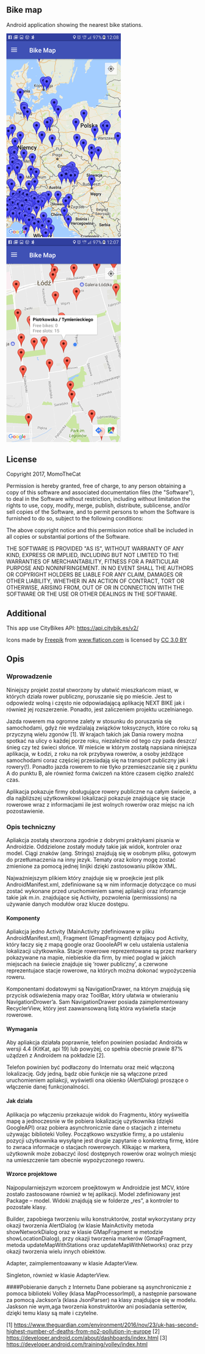 ## Bike map

Android application showing the nearest bike stations.

<img src="img/networks_markers.png" width="300"/> <img src="img/stations_marker.png" width="300"/>

## License

Copyright 2017, MomoTheCat

Permission is hereby granted, free of charge, to any person obtaining a copy of this software and associated documentation files (the "Software"), to deal in the Software without restriction, including without limitation the rights to use, copy, modify, merge, publish, distribute, sublicense, and/or sell copies of the Software, and to permit persons to whom the Software is furnished to do so, subject to the following conditions:

The above copyright notice and this permission notice shall be included in all copies or substantial portions of the Software.

THE SOFTWARE IS PROVIDED "AS IS", WITHOUT WARRANTY OF ANY KIND, EXPRESS OR IMPLIED, INCLUDING BUT NOT LIMITED TO THE WARRANTIES OF MERCHANTABILITY, FITNESS FOR A PARTICULAR PURPOSE AND NONINFRINGEMENT. IN NO EVENT SHALL THE AUTHORS OR COPYRIGHT HOLDERS BE LIABLE FOR ANY CLAIM, DAMAGES OR OTHER LIABILITY, WHETHER IN AN ACTION OF CONTRACT, TORT OR OTHERWISE, ARISING FROM, OUT OF OR IN CONNECTION WITH THE SOFTWARE OR THE USE OR OTHER DEALINGS IN THE SOFTWARE.

## Additional
This app use CityBikes API: https://api.citybik.es/v2/
<div>Icons made by <a href="http://www.freepik.com" title="Freepik">Freepik</a> from <a href="http://www.flaticon.com" title="Flaticon">www.flaticon.com</a> is licensed by <a href="http://creativecommons.org/licenses/by/3.0/" title="Creative Commons BY 3.0" target="_blank">CC 3.0 BY</a></div>

## Opis

### Wprowadzenie
Niniejszy projekt został stworzony by ułatwić mieszkańcom miast, w których działa rower publiczny, poruszanie się po mieście. Jest to odpowiedz wolną i często nie odpowiadającą aplikację NEXT BIKE jak i również jej rozszerzenie. Ponadto, jest zaliczeniem projektu uczelnianego.

Jazda rowerem ma ogromne zalety w stosunku do poruszania się samochodami, gdyż nie wydzialają związków toksycznych, które co roku są przyczyną wielu zgonów [1]. W krajach takich jak Dania rowery można spotkać na ulicy o każdej porze roku, niezależnie od tego czy pada deszcz/śnieg czy też świeci słońce. W mieście w którym zostałą napsiana niniejsza aplikacja, w Łodzi, z roku na rok przybywa rowerów, a osoby jeżdżące samochodami coraz częściej przesiadają się na transport publiczny jak i rowery(!). Ponadto jazda rowerem to nie tlyko przemieszczanie się z punktu A do punktu B, ale również forma ćwiczeń na które czasem ciężko znaleźć czas.

Aplikacja pokazuje firmy obsługujące rowery publiczne na całym świecie, a dla najbliższej użytkownikowi lokalizacji pokazuje znajdujące się stacje rowerowe wraz z informacjami ile jest wolnych rowerów oraz miejsc na ich pozostawienie.

### Opis techniczny
Apliakcja zostałą stworzona zgodnie z dobrymi praktykami pisania w Androidzie. Oddzielone zostały moduły takie jak widok, kontroler oraz model. Ciągi znaków (ang. Strings) znajdują się w osobnym pliku, gotowym do przetłumaczenia na inny jezyk. Tematy oraz kolory mogę zostać zmienione za pomocą jednej linijki dzięki zastosowaniu plików XML.

Najważniejszym plikiem który znajduje się w proejkcie jest plik AndroidManifest.xml, zdefiniowane są w nim informacje dotyczące co musi zostać wykonane przed uruchomieniem samej apliakcji oraz inforamcje takie jak m.in. znajdujące się Activity, pozwolenia (permisssions) na używanie danych modułów oraz klucze dostępu.

#### Komponenty
Apliakcja jedno Activity (MainActivity zdefiniowane w pliku AndroidManifest.xml), Fragment (GmapFragment) dziłajacy pod Activity, który łaczy się z mapą google oraz GoooleAPI w celu ustalenia ustalenia lokalizacji użytkownika. Stacje rowerowe reprezentowane są przez markery pokazywane na mapie, niebieskie dla firm, by mieć poglad w jakich miejscach na świecie znajduje się ‘rower publiczny’, a czerwone reprezentujace stacje rowerowe, na których można dokonać wypożyczenia roweru.

Komponentami dodatowymi są NavigationDrawer, na którym znajdują się przycisk odświeżenia mapy oraz ToolBar, który ułatwia w otwieraniu NavigationDrower’a.
Sam NavigationDrawer posiada zaimplementowany RecyclerView, który jest zaawansowaną listą która wyświetla stacje rowerowe.


#### Wymagania
Aby apliakcja działała poprawnie, telefon powinien posiadać Androida w wersji 4.4 (KitKat, api 19) lub powyżej, co spełnia obecnie prawie 87% użądzeń z Androidem na pokładzie [2].

Telefon powinien być podłaczony do Internatu oraz meić włączoną lokalizację. Gdy jedną, bądz obie funkcje nie są włączone przed uruchomieniem apliakcji, wyświetli ona okienko (AlertDialog) proszące o włączenie danej funkcjonalności.

#### Jak działa
Aplikacja po włączeniu przekazuje widok do Fragmentu, który wyśweitla mapę a jednoczesnie w tle pobiera lokalizację użytkownika (dzięki GoogleAPI) oraz pobiera asynchronicznie dane o stacjach z internetu używając biblioteki Volley. Początkowo wszystkie firmy, a po ustaleniu pozycji użytkownika wysyłąne jest drugie zapytanie o konkretną firmę, które to zwraca informacje o stacjach rowerowych. Klikając w markera, użytkownik może zobaczyć ilosć dostępnych rowerów oraz wolnych miesjc na umieszczenie tam obecnie wypożyczonego roweru.

#### Wzorce projektowe
Najpopularniejszym wzorcem proejktowym w Androidzie jest MCV, które zostało zastosowane również w tej aplikacji. Model zdefiniowany jest Package – model. Widoki znajdują sie w folderze „res”, a kontroler to pozostałe klasy.

Builder, zapobiega tworzeniu wilu konstruktorów, został wykorzystany przy okazji tworzenia AlertDialog (w klasie MainActivity metoda showNetworkDialog oraz w klasie GMapFragment w metodzie showLocationDialog), przy okazji tworzenia markerów (GmapFragment, metoda updateMapWithStations oraz updateMapWithNetworks) oraz przy okazji tworzenia wielu innych obiektów.

Adapter, zaimplementoawany w klasie AdapterView.

Singleton, również w klasie AdapterView.

####Pobieranie danych z Internetu
Dane pobierane są asynchronicznie z pomoca biblioteki Volley (klasa MapProcessorImpl), a następnie parsowane za pomocą Jackson’a (klasa JsonParser) na klasy znajdujące się w modelu. Jaskson nie wym,aga tworzenia konstruktorów ani posiadania setterów, dzięki temu klasy są małe i czytelne.


[1] https://www.theguardian.com/environment/2016/nov/23/uk-has-second-highest-number-of-deaths-from-no2-pollution-in-europe
[2] https://developer.android.com/about/dashboards/index.html
[3] https://developer.android.com/training/volley/index.html


